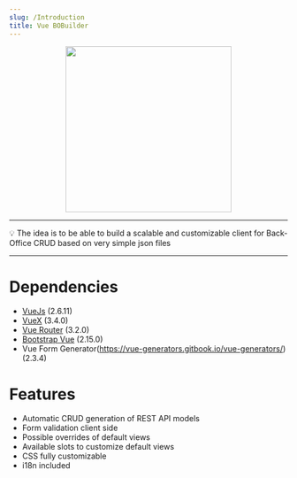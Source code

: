 ```yaml
---
slug: /Introduction
title: Vue BOBuilder
---
```


<div align="center">
    <img width="300" height="300" src={require('../assets/logo.png').default} />
</div>

--- 

💡 The idea is to be able to build a scalable and customizable client for Back-Office CRUD based on very simple json files

---

# Dependencies
- [VueJs](https://vuejs.org/) (2.6.11)
- [VueX](https://vuex.vuejs.org/) (3.4.0) 
- [Vue Router](https://router.vuejs.org/) (3.2.0) 
- [Bootstrap Vue](https://bootstrap-vue.org/) (2.15.0) 
- Vue Form Generator(https://vue-generators.gitbook.io/vue-generators/) (2.3.4)

# Features
- Automatic CRUD generation of REST API models
- Form validation client side
- Possible overrides of default views
- Available slots to customize default views
- CSS fully customizable
- i18n included 